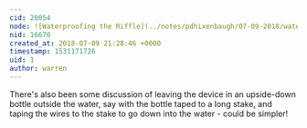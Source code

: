 ```yaml
---
cid: 20054
node: ![Waterproofing the Riffle](../notes/pdhixenbaugh/07-09-2018/waterproofing-the-riffle)
nid: 16670
created_at: 2018-07-09 21:28:46 +0000
timestamp: 1531171726
uid: 1
author: warren
---
```


There's also been some discussion of leaving the device in an upside-down bottle outside the water, say with the bottle taped to a long stake, and taping the wires to the stake to go down into the water - could be simpler!